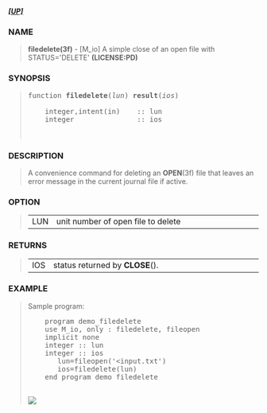 <?
<body>
  <a name="top" id="top"></a>
  <h5><a href="download.html">[UP]</a></h5>
  <div id="Container">
    <div id="Content">
      <div class="c7">
      </div><a name="0"></a>
      <h3><a name="0">NAME</a></h3>
      <blockquote>
        <b>filedelete(3f)</b> - [M_io] A simple close of an open file with STATUS='DELETE' <b>(LICENSE:PD)</b>
      </blockquote><a name="contents" id="contents"></a>
      <h3><a name="8">SYNOPSIS</a></h3>
      <blockquote>
        <pre>
function <b>filedelete</b>(<i>lun</i>) <b>result</b>(<i>ios</i>)
<br />    integer,intent(in)    :: lun
    integer               :: ios
<br />
</pre>
      </blockquote><a name="2"></a>
      <h3><a name="2">DESCRIPTION</a></h3>
      <blockquote>
        A convenience command for deleting an <b>OPEN</b>(3f) file that leaves an error message in the current journal file if active.
      </blockquote><a name="3"></a>
      <h3><a name="3">OPTION</a></h3>
      <blockquote>
        <table cellpadding="3">
          <tr valign="top">
            <td class="c8" width="6%" nowrap="nowrap">LUN</td>
            <td valign="bottom">unit number of open file to delete</td>
          </tr>
        </table>
      </blockquote><a name="4"></a>
      <h3><a name="4">RETURNS</a></h3>
      <blockquote>
        <table cellpadding="3">
          <tr valign="top">
            <td class="c8" width="6%" nowrap="nowrap">IOS</td>
            <td valign="bottom">status returned by <b>CLOSE</b>().</td>
          </tr>
        </table>
      </blockquote><a name="5"></a>
      <h3><a name="5">EXAMPLE</a></h3>
      <blockquote>
        Sample program:
        <pre>
    program demo_filedelete
    use M_io, only : filedelete, fileopen
    implicit none
    integer :: lun
    integer :: ios
       lun=fileopen('&lt;input.txt')
       ios=filedelete(lun)
    end program demo_filedelete
</pre>
      <br />
      <div class="c7"><img src="images/filedelete.3m_io.gif" /></div>
    </div>
  </div>
</body>
